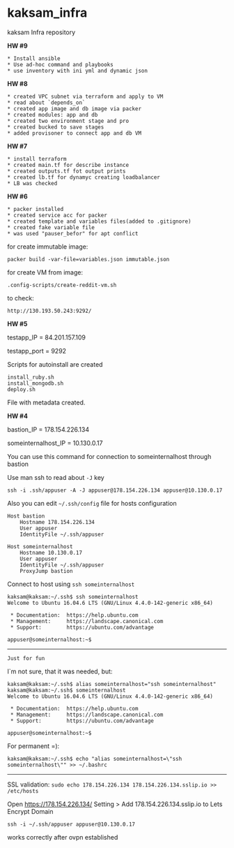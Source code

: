 # kaksam_infra

kaksam Infra repository

**HW #9**

    * Install ansible
    * Use ad-hoc command and playbooks
    * use inventory with ini yml and dynamic json

**HW #8**

    * created VPC subnet via terraform and apply to VM
    * read about `depends_on`
    * created app image and db image via packer
    * created modules: app and db
    * created two environment stage and pro
    * created bucked to save stages
    * added provisoner to connect app and db VM

**HW #7**

    * install terraform
    * created main.tf for describe instance
    * created outputs.tf fot output prints
    * created lb.tf for dynamyc creating loadbalancer
    * LB was checked

**HW #6**

    * packer installed
    * created service acc for packer
    * created template and variables files(added to .gitignore)
    * created fake variable file
    * was used "pauser_befor" for apt conflict

for create immutable image:

`packer build -var-file=variables.json immutable.json `

for create VM from image:

`.config-scripts/create-reddit-vm.sh`

to check:

`http://130.193.50.243:9292/`

**HW #5**

testapp_IP = 84.201.157.109

testapp_port = 9292

Scripts for autoinstall are created

```
install_ruby.sh
install_mongodb.sh
deploy.sh
```

File with metadata created.

**HW #4**


bastion_IP = 178.154.226.134

someinternalhost_IP = 10.130.0.17

You can use this command for connection to someinternalhost through bastion

Use man ssh to read about `-J` key

`ssh -i .ssh/appuser -A -J appuser@178.154.226.134 appuser@10.130.0.17`

Also you can edit `~/.ssh/config` file for hosts configuration

````
Host bastion
    Hostname 178.154.226.134
    User appuser
    IdentityFile ~/.ssh/appuser

Host someinternalhost
    Hostname 10.130.0.17
    User appuser
    IdentityFile ~/.ssh/appuser
    ProxyJump bastion
````

Connect to host using `ssh someinternalhost`

```
kaksam@kaksam:~/.ssh$ ssh someinternalhost
Welcome to Ubuntu 16.04.6 LTS (GNU/Linux 4.4.0-142-generic x86_64)

 * Documentation:  https://help.ubuntu.com
 * Management:     https://landscape.canonical.com
 * Support:        https://ubuntu.com/advantage

appuser@someinternalhost:~$
```

------------
`Just for fun`

I`m not sure, that it was needed, but:
```
kaksam@kaksam:~/.ssh$ alias someinternalhost="ssh someinternalhost"
kaksam@kaksam:~/.ssh$ someinternalhost
Welcome to Ubuntu 16.04.6 LTS (GNU/Linux 4.4.0-142-generic x86_64)

 * Documentation:  https://help.ubuntu.com
 * Management:     https://landscape.canonical.com
 * Support:        https://ubuntu.com/advantage

appuser@someinternalhost:~$

```

For permanent =):

`kaksam@kaksam:~/.ssh$ echo "alias someinternalhost=\"ssh someinternalhost\"" >> ~/.bashrc`


----------------------
SSL validation:
`sudo echo 178.154.226.134 178.154.226.134.sslip.io >> /etc/hosts`

Open https://178.154.226.134/ Setting > Add 178.154.226.134.sslip.io to Lets Encrypt Domain

`ssh -i ~/.ssh/appuser appuser@10.130.0.17`

works correctly after ovpn established
